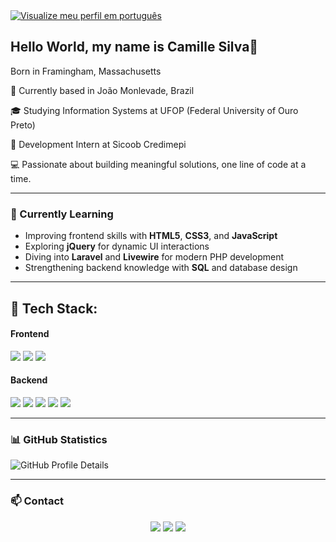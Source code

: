 
<a href="README-pt.md">
  <img align="center" src="https://img.shields.io/badge/View%20my%20profile%20in%20Portuguese-1A4E9E?style=flat-square&logo=Brazil&logoColor=white" alt="Visualize meu perfil em português" />
</a>

  
  <h2>Hello World, my name is Camille Silva👋</h2>
<p>    Born in Framingham, Massachusetts  </p>
<p>📍 Currently based in João Monlevade, Brazil  </p>
<p>🎓 Studying Information Systems at UFOP (Federal University of Ouro Preto) </p> 
<p>💼 Development Intern at Sicoob Credimepi  </p>

<p>💻 Passionate about building meaningful solutions, one line of code at a time.  </p>

---

### 🎯 Currently Learning
- Improving frontend skills with **HTML5**, **CSS3**, and **JavaScript**
- Exploring **jQuery** for dynamic UI interactions
- Diving into **Laravel** and **Livewire** for modern PHP development
- Strengthening backend knowledge with **SQL** and database design

</div>

---

## 🚀 Tech Stack:

#### Frontend
<img src="https://img.shields.io/badge/HTML5-E34F26?style=for-the-badge&logo=html5&logoColor=white"> <img src="https://img.shields.io/badge/CSS3-1572B6?style=for-the-badge&logo=css3&logoColor=white"> <img src="https://img.shields.io/badge/JavaScript-F7DF1E?style=for-the-badge&logo=javascript&logoColor=black">

#### Backend
<img src="https://img.shields.io/badge/Livewire-4B5563?style=for-the-badge&logo=livewire&logoColor=white"> <img src="https://img.shields.io/badge/PHP-777BB4?style=for-the-badge&logo=php&logoColor=white"> <img src="https://img.shields.io/badge/Java-ED8B00?style=for-the-badge&logo=openjdk&logoColor=white"> <img src="https://img.shields.io/badge/MySQL-4479A1?style=for-the-badge&logo=mysql&logoColor=white"> <img src="https://img.shields.io/badge/Laravel-FF2D20?style=for-the-badge&logo=laravel&logoColor=white">

---

### 📊 GitHub Statistics

![GitHub Profile Details](https://github-profile-summary-cards.vercel.app/api/cards/profile-details?username=CamillejSOn&theme=solarized_dark)

---

### 📫 Contact

<p align="center">
  <a href="https://www.linkedin.com/in/camille-oliveira-2b3b052ab/"><img src="https://img.shields.io/badge/LinkedIn-0077B5?style=for-the-badge&logo=linkedin&logoColor=white"></a>
  <a href="mailto:cmille2004@gmail.com"><img src="https://img.shields.io/badge/Gmail-D14836?style=for-the-badge&logo=gmail&logoColor=white"></a>
  <a href="https://www.instagram.com/camis.silva0/" target="_blank"><img src="https://img.shields.io/badge/Instagram-E4405F?style=for-the-badge&logo=instagram&logoColor=white" target="_blank"></a>
</p>

